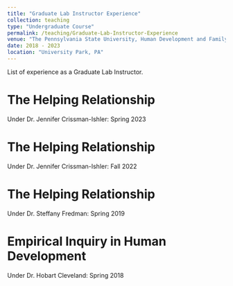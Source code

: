 ```yaml
---
title: "Graduate Lab Instructor Experience"
collection: teaching
type: "Undergraduate Course"
permalink: /teaching/Graduate-Lab-Instructor-Experience
venue: "The Pennsylvania State University, Human Development and Family Studies"
date: 2018 - 2023
location: "University Park, PA"
---
```


List of experience as a Graduate Lab Instructor.

The Helping Relationship
======
Under Dr. Jennifer Crissman-Ishler: Spring 2023

The Helping Relationship
======
Under Dr. Jennifer Crissman-Ishler: Fall 2022

The Helping Relationship
======
Under Dr. Steffany Fredman: Spring 2019

Empirical Inquiry in Human Development
======
Under Dr. Hobart Cleveland: Spring 2018
